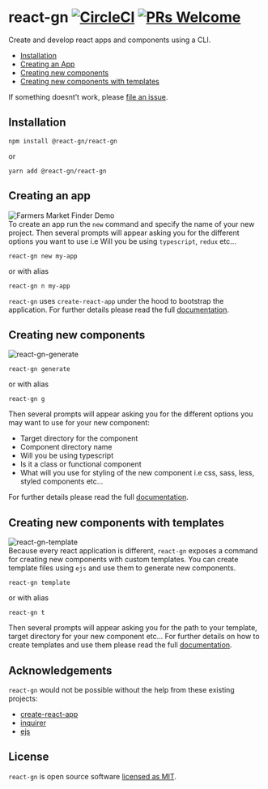 # react-gn [![CircleCI](https://circleci.com/gh/NdagiStanley/python_app.svg?style=svg)](https://circleci.com/gh/D-Andreev/react-gn) [![PRs Welcome](https://img.shields.io/badge/PRs-welcome-green.svg)](https://github.com/D-Andreev/react-gn/blob/master/CONTRIBUTING.md)

Create and develop react apps and components using a CLI.

- [Installation](#install)
- [Creating an App](#creating-an-app)
- [Creating new components](#creating-components)
- [Creating new components with templates](#creating-components-templates)

If something doesnt’t work, please [file an issue](https://github.com/D-Andreev/react-gn/issues/new).<br>

<a name="install"></a>
## Installation
```shell script
npm install @react-gn/react-gn
```
or
```shell script
yarn add @react-gn/react-gn
```

<a name="creating-an-app"></a>
## Creating an app
![Farmers Market Finder Demo](https://i.imgur.com/UCGN1mA.gif)<br>
To create an app run the `new` command and specify the name of your new project. Then several prompts will appear asking you for the different options you want to use i.e Will you be using `typescript`, `redux` etc...
```shell script
react-gn new my-app
```
or with alias
```shell script
react-gn n my-app
```
`react-gn` uses `create-react-app` under the hood to bootstrap the application. For further details please read the full [documentation](https://github.com/D-Andreev/react-gn).

<a name="creating-components"></a>
## Creating new components
![react-gn-generate](https://i.imgur.com/IUN1a81.gif)<br>
```shell script
react-gn generate
```
or with alias
```shell script
react-gn g
```
Then several prompts will appear asking you for the different options you may want to use for your new component:
 * Target directory for the component
 * Component directory name
 * Will you be using typescript
 * Is it a class or functional component
 * What will you use for styling of the new component i.e css, sass, less, styled components etc...
 
 For further details please read the full [documentation](https://github.com/D-Andreev/react-gn).
 
 <a name="creating-components-templates"></a>
 ## Creating new components with templates
![react-gn-template](https://i.imgur.com/bDBNYa5.gif)<br>
Because every react application is different, `react-gn` exposes a command for creating new components with custom templates.
You can create template files using `ejs` and use them to generate new components.
 ```shell script
react-gn template
```
or with alias
```shell script
react-gn t
```
Then several prompts will appear asking you for the path to your template, target directory for your new component etc...
For further details on how to create templates and use them please read the full [documentation](https://github.com/D-Andreev/react-gn).

## Acknowledgements
`react-gn` would not be possible without the help from these existing projects:
* [create-react-app](https://github.com/facebook/create-react-app/)
* [inquirer](https://github.com/SBoudrias/Inquirer.js/)
* [ejs](https://github.com/mde/ejs)

## License
`react-gn` is open source software [licensed as MIT](https://github.com/D-Andreev/react-gn/blob/master/LICENSE).
